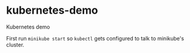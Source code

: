 # kubernetes-demo
Kubernetes demo

First run `minikube start` so `kubectl` gets configured to talk to minikube's cluster.
